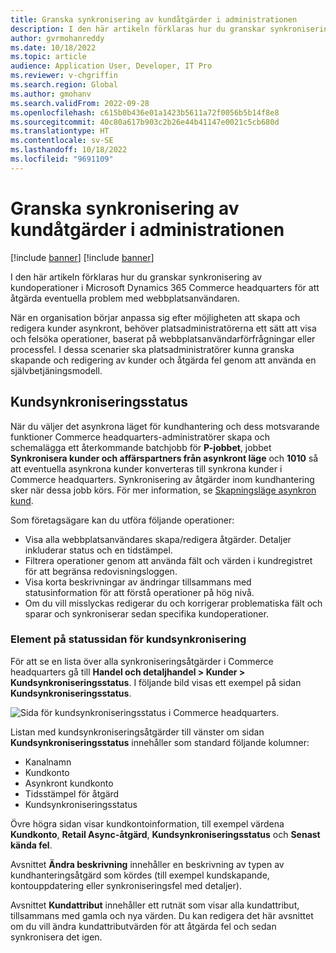 ```yaml
---
title: Granska synkronisering av kundåtgärder i administrationen
description: I den här artikeln förklaras hur du granskar synkronisering av kundoperationer i Microsoft Dynamics 365 Commerce headquarters för att åtgärda eventuella problem med webbplatsanvändaren.
author: gvrmohanreddy
ms.date: 10/18/2022
ms.topic: article
audience: Application User, Developer, IT Pro
ms.reviewer: v-chgriffin
ms.search.region: Global
ms.author: gmohanv
ms.search.validFrom: 2022-09-28
ms.openlocfilehash: c615b0b436e01a1423b5611a72f0056b5b14f8e8
ms.sourcegitcommit: 40c80a617b903c2b26e44b41147e0021c5cb680d
ms.translationtype: HT
ms.contentlocale: sv-SE
ms.lasthandoff: 10/18/2022
ms.locfileid: "9691109"
---
```

# <a name="audit-synchronization-of-customer-operations-in-headquarters"></a>Granska synkronisering av kundåtgärder i administrationen

[!include [banner](includes/banner.md)]
[!include [banner](includes/preview-banner.md)]

I den här artikeln förklaras hur du granskar synkronisering av kundoperationer i Microsoft Dynamics 365 Commerce headquarters för att åtgärda eventuella problem med webbplatsanvändaren.

När en organisation börjar anpassa sig efter möjligheten att skapa och redigera kunder asynkront, behöver platsadministratörerna ett sätt att visa och felsöka operationer, baserat på webbplatsanvändarförfrågningar eller processfel. I dessa scenarier ska platsadministratörer kunna granska skapande och redigering av kunder och åtgärda fel genom att använda en självbetjäningsmodell.

## <a name="customer-synchronization-status"></a>Kundsynkroniseringsstatus

När du väljer det asynkrona läget för kundhantering och dess motsvarande funktioner Commerce headquarters-administratörer skapa och schemalägga ett återkommande batchjobb för **P-jobbet**, jobbet **Synkronisera kunder och affärspartners från asynkront läge** och **1010** så att eventuella asynkrona kunder konverteras till synkrona kunder i Commerce headquarters. Synkronisering av åtgärder inom kundhantering sker när dessa jobb körs. För mer information, se [Skapningsläge asynkron kund](async-customer-mode.md).

Som företagsägare kan du utföra följande operationer:

- Visa alla webbplatsanvändares skapa/redigera åtgärder. Detaljer inkluderar status och en tidstämpel.
- Filtrera operationer genom att använda fält och värden i kundregistret för att begränsa redovisningsloggen.
- Visa korta beskrivningar av ändringar tillsammans med statusinformation för att förstå operationer på hög nivå.
- Om du vill misslyckas redigerar du och korrigerar problematiska fält och sparar och synkroniserar sedan specifika kundoperationer.

### <a name="elements-on-the-customer-synchronization-status-page"></a>Element på statussidan för kundsynkronisering

För att se en lista över alla synkroniseringsåtgärder i Commerce headquarters gå till **Handel och detaljhandel \> Kunder \> Kundsynkroniseringsstatus**. I följande bild visas ett exempel på sidan **Kundsynkroniseringsstatus**.

![Sida för kundsynkroniseringsstatus i Commerce headquarters.](media/D365-Commerce-Customer-Mgmt-Audi-Async-Operations.png)

Listan med kundsynkroniseringsåtgärder till vänster om sidan **Kundsynkroniseringsstatus** innehåller som standard följande kolumner:

- Kanalnamn
- Kundkonto
- Asynkront kundkonto
- Tidsstämpel för åtgärd
- Kundsynkroniseringsstatus

Övre högra sidan visar kundkontoinformation, till exempel värdena **Kundkonto**, **Retail Async-åtgärd**, **Kundsynkroniseringsstatus** och **Senast kända fel**.

Avsnittet **Ändra beskrivning** innehåller en beskrivning av typen av kundhanteringsåtgärd som kördes (till exempel kundskapande, kontouppdatering eller synkroniseringsfel med detaljer).

Avsnittet **Kundattribut** innehåller ett rutnät som visar alla kundattribut, tillsammans med gamla och nya värden. Du kan redigera det här avsnittet om du vill ändra kundattributvärden för att åtgärda fel och sedan synkronisera det igen.
